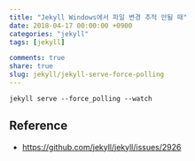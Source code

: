```yaml
---
title: "Jekyll Windows에서 파일 변경 추적 안될 때"
date: 2018-04-17 00:00:00 +0900
categories: "jekyll"
tags: [jekyll]

comments: true
share: true
slug: jekyll/jekyll-serve-force-polling
---
```


```
jekyll serve --force_polling --watch
```

## Reference

- https://github.com/jekyll/jekyll/issues/2926
